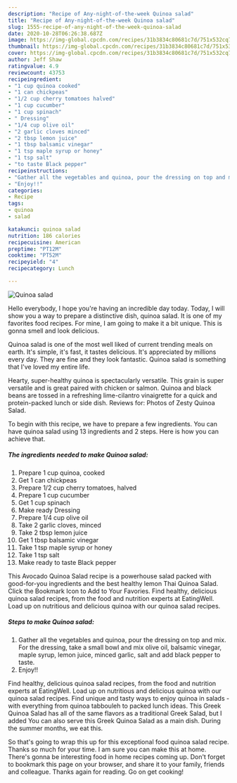 ```yaml
---
description: "Recipe of Any-night-of-the-week Quinoa salad"
title: "Recipe of Any-night-of-the-week Quinoa salad"
slug: 1555-recipe-of-any-night-of-the-week-quinoa-salad
date: 2020-10-28T06:26:38.687Z
image: https://img-global.cpcdn.com/recipes/31b3834c80681c7d/751x532cq70/quinoa-salad-recipe-main-photo.jpg
thumbnail: https://img-global.cpcdn.com/recipes/31b3834c80681c7d/751x532cq70/quinoa-salad-recipe-main-photo.jpg
cover: https://img-global.cpcdn.com/recipes/31b3834c80681c7d/751x532cq70/quinoa-salad-recipe-main-photo.jpg
author: Jeff Shaw
ratingvalue: 4.9
reviewcount: 43753
recipeingredient:
- "1 cup quinoa cooked"
- "1 can chickpeas"
- "1/2 cup cherry tomatoes halved"
- "1 cup cucumber"
- "1 cup spinach"
- " Dressing"
- "1/4 cup olive oil"
- "2 garlic cloves minced"
- "2 tbsp lemon juice"
- "1 tbsp balsamic vinegar"
- "1 tsp maple syrup or honey"
- "1 tsp salt"
- "to taste Black pepper"
recipeinstructions:
- "Gather all the vegetables and quinoa, pour the dressing on top and mix. For the dressing, take a small bowl and mix olive oil, balsamic vinegar, maple syrup, lemon juice, minced garlic, salt and add black pepper to taste."
- "Enjoy!!"
categories:
- Recipe
tags:
- quinoa
- salad

katakunci: quinoa salad 
nutrition: 186 calories
recipecuisine: American
preptime: "PT12M"
cooktime: "PT52M"
recipeyield: "4"
recipecategory: Lunch

---
```



![Quinoa salad](https://img-global.cpcdn.com/recipes/31b3834c80681c7d/751x532cq70/quinoa-salad-recipe-main-photo.jpg)

Hello everybody, I hope you're having an incredible day today. Today, I will show you a way to prepare a distinctive dish, quinoa salad. It is one of my favorites food recipes. For mine, I am going to make it a bit unique. This is gonna smell and look delicious.

Quinoa salad is one of the most well liked of current trending meals on earth. It's simple, it's fast, it tastes delicious. It's appreciated by millions every day. They are fine and they look fantastic. Quinoa salad is something that I've loved my entire life.

Hearty, super-healthy quinoa is spectacularly versatile. This grain is super versatile and is great paired with chicken or salmon. Quinoa and black beans are tossed in a refreshing lime-cilantro vinaigrette for a quick and protein-packed lunch or side dish. Reviews for: Photos of Zesty Quinoa Salad.


To begin with this recipe, we have to prepare a few ingredients. You can have quinoa salad using 13 ingredients and 2 steps. Here is how you can achieve that.

<!--inarticleads1-->

##### The ingredients needed to make Quinoa salad:

1. Prepare 1 cup quinoa, cooked
1. Get 1 can chickpeas
1. Prepare 1/2 cup cherry tomatoes, halved
1. Prepare 1 cup cucumber
1. Get 1 cup spinach
1. Make ready  Dressing
1. Prepare 1/4 cup olive oil
1. Take 2 garlic cloves, minced
1. Take 2 tbsp lemon juice
1. Get 1 tbsp balsamic vinegar
1. Take 1 tsp maple syrup or honey
1. Take 1 tsp salt
1. Make ready to taste Black pepper


This Avocado Quinoa Salad recipe is a powerhouse salad packed with good-for-you ingredients and the best healthy lemon Thai Quinoa Salad. Click the Bookmark Icon to Add to Your Favories. Find healthy, delicious quinoa salad recipes, from the food and nutrition experts at EatingWell. Load up on nutritious and delicious quinoa with our quinoa salad recipes. 

<!--inarticleads2-->

##### Steps to make Quinoa salad:

1. Gather all the vegetables and quinoa, pour the dressing on top and mix. For the dressing, take a small bowl and mix olive oil, balsamic vinegar, maple syrup, lemon juice, minced garlic, salt and add black pepper to taste.
1. Enjoy!!


Find healthy, delicious quinoa salad recipes, from the food and nutrition experts at EatingWell. Load up on nutritious and delicious quinoa with our quinoa salad recipes. Find unique and tasty ways to enjoy quinoa in salads - with everything from quinoa tabbouleh to packed lunch ideas. This Greek Quinoa Salad has all of the same flavors as a traditional Greek Salad, but I added You can also serve this Greek Quinoa Salad as a main dish. During the summer months, we eat this. 

So that's going to wrap this up for this exceptional food quinoa salad recipe. Thanks so much for your time. I am sure you can make this at home. There's gonna be interesting food in home recipes coming up. Don't forget to bookmark this page on your browser, and share it to your family, friends and colleague. Thanks again for reading. Go on get cooking!
